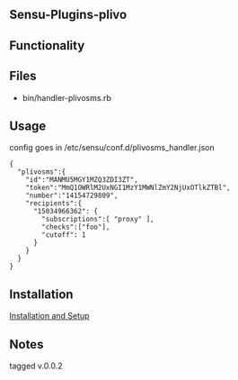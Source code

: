 ## Sensu-Plugins-plivo

## Functionality

## Files
 * bin/handler-plivosms.rb

## Usage

config goes in /etc/sensu/conf.d/plivosms_handler.json

```
{                                                                                                    
  "plivosms":{                                                                                       
    "id":"MANMU5MGY1MZQ3ZDI3ZT",                                                                     
    "token":"MmQ1OWRlM2UxNGI1MzY1MWNlZmY2NjUxOTlkZTBl",                                              
    "number":"14154729809",                                                                           
    "recipients":{                  
      "15034966362": {                                                                        
        "subscriptions":[ "proxy" ],                                                          
        "checks":["foo"],                                                                     
        "cutoff": 1                                                                           
      }
    }
  }
}

```
## Installation

[Installation and Setup](http://sensu-plugins.io/docs/installation_instructions.html)

## Notes
tagged v.0.0.2

